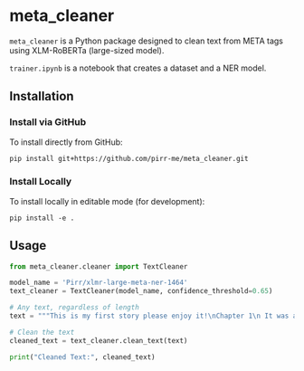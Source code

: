 # meta_cleaner

`meta_cleaner` is a Python package designed to clean text from META tags using XLM-RoBERTa (large-sized model).

`trainer.ipynb` is a notebook that creates a dataset and a NER model.

## Installation

### Install via GitHub

To install directly from GitHub:

```bash
pip install git+https://github.com/pirr-me/meta_cleaner.git
```

### Install Locally

To install locally in editable mode (for development):

```
pip install -e .
```

## Usage

```python
from meta_cleaner.cleaner import TextCleaner

model_name = 'Pirr/xlmr-large-meta-ner-1464'
text_cleaner = TextCleaner(model_name, confidence_threshold=0.65)

# Any text, regardless of length
text = """This is my first story please enjoy it!\nChapter 1\n It was a late evening, we were out for a few drinks and had been chatting for hours. We began to kiss and touched each other. Authors note: Please share this storty on Facebook"""

# Clean the text
cleaned_text = text_cleaner.clean_text(text)

print("Cleaned Text:", cleaned_text)
```
